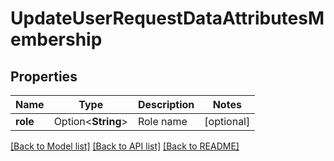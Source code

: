 # UpdateUserRequestDataAttributesMembership

## Properties

Name | Type | Description | Notes
------------ | ------------- | ------------- | -------------
**role** | Option<**String**> | Role name | [optional]

[[Back to Model list]](../README.md#documentation-for-models) [[Back to API list]](../README.md#documentation-for-api-endpoints) [[Back to README]](../README.md)


